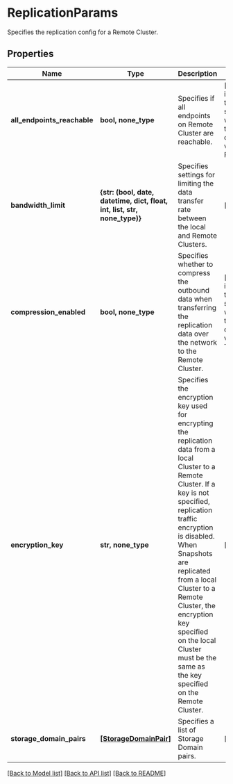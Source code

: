 # ReplicationParams

Specifies the replication config for a Remote Cluster.

## Properties
Name | Type | Description | Notes
------------ | ------------- | ------------- | -------------
**all_endpoints_reachable** | **bool, none_type** | Specifies if all endpoints on Remote Cluster are reachable. | [optional]  if omitted the server will use the default value of False
**bandwidth_limit** | **{str: (bool, date, datetime, dict, float, int, list, str, none_type)}** | Specifies settings for limiting the data transfer rate between the local and Remote Clusters. | [optional] 
**compression_enabled** | **bool, none_type** | Specifies whether to compress the outbound data when transferring the replication data over the network to the Remote Cluster. | [optional]  if omitted the server will use the default value of True
**encryption_key** | **str, none_type** | Specifies the encryption key used for encrypting the replication data from a local Cluster to a Remote Cluster. If a key is not specified, replication traffic encryption is disabled. When Snapshots are replicated from a local Cluster to a Remote Cluster, the encryption key specified on the local Cluster must be the same as the key specified on the Remote Cluster. | [optional] 
**storage_domain_pairs** | [**[StorageDomainPair]**](StorageDomainPair.md) | Specifies a list of Storage Domain pairs. | [optional] 

[[Back to Model list]](../README.md#documentation-for-models) [[Back to API list]](../README.md#documentation-for-api-endpoints) [[Back to README]](../README.md)


